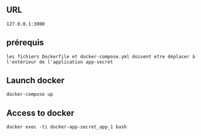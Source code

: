 ## URL
```
127.0.0.1:3000
```
## prérequis
```
les fichiers Dockerfile et docker-compose.yml doivent etre déplacer à l'extérieur de l'application app-secret 
```
## Launch docker
```
docker-compose up
```

## Access to docker
```
docker exec -ti docker-app-secret_app_1 bash
```
